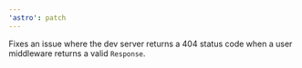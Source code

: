 ```yaml
---
'astro': patch
---
```


Fixes an issue where the dev server returns a 404 status code when a user middleware returns a valid `Response`.
